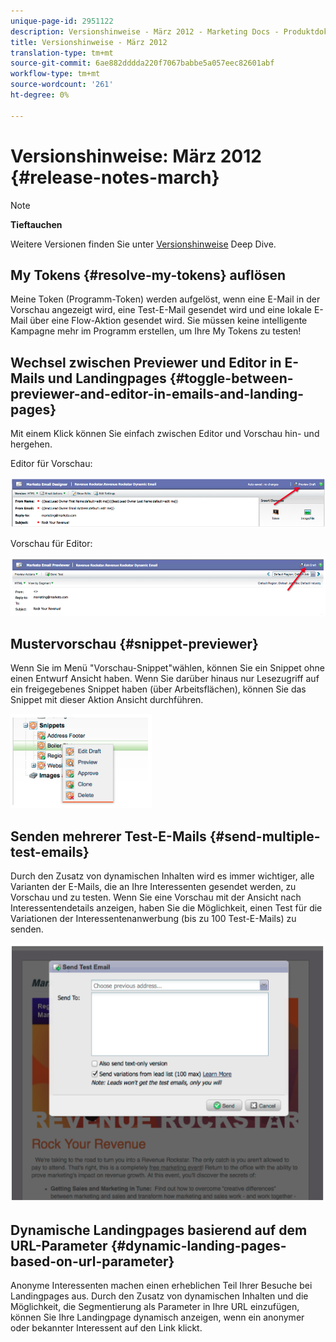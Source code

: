 ```yaml
---
unique-page-id: 2951122
description: Versionshinweise - März 2012 - Marketing Docs - Produktdokumentation
title: Versionshinweise - März 2012
translation-type: tm+mt
source-git-commit: 6ae882dddda220f7067babbe5a057eec82601abf
workflow-type: tm+mt
source-wordcount: '261'
ht-degree: 0%

---
```



# Versionshinweise: März 2012 {#release-notes-march}

>[!NOTE]
>
>**Tieftauchen**
>
>Weitere Versionen finden Sie unter [Versionshinweise](https://docs.marketo.com/display/docs/release+notes) Deep Dive.
>
>## My Tokens {#resolve-my-tokens} auflösen

Meine Token (Programm-Token) werden aufgelöst, wenn eine E-Mail in der Vorschau angezeigt wird, eine Test-E-Mail gesendet wird und eine lokale E-Mail über eine Flow-Aktion gesendet wird. Sie müssen keine intelligente Kampagne mehr im Programm erstellen, um Ihre My Tokens zu testen!

## Wechsel zwischen Previewer und Editor in E-Mails und Landingpages {#toggle-between-previewer-and-editor-in-emails-and-landing-pages}

Mit einem Klick können Sie einfach zwischen Editor und Vorschau hin- und hergehen.

Editor für Vorschau:

![](assets/image2014-9-23-10-3a0-3a13.png)

Vorschau für Editor:

![](assets/image2014-9-23-10-3a0-3a25.png)

## Mustervorschau {#snippet-previewer}

Wenn Sie im Menü &quot;Vorschau-Snippet&quot;wählen, können Sie ein Snippet ohne einen Entwurf Ansicht haben. Wenn Sie darüber hinaus nur Lesezugriff auf ein freigegebenes Snippet haben (über Arbeitsflächen), können Sie das Snippet mit dieser Aktion Ansicht durchführen.

![](assets/image2014-9-23-10-3a0-3a37.png)

## Senden mehrerer Test-E-Mails {#send-multiple-test-emails}

Durch den Zusatz von dynamischen Inhalten wird es immer wichtiger, alle Varianten der E-Mails, die an Ihre Interessenten gesendet werden, zu Vorschau und zu testen. Wenn Sie eine Vorschau mit der Ansicht nach Interessentendetails anzeigen, haben Sie die Möglichkeit, einen Test für die Variationen der Interessentenanwerbung (bis zu 100 Test-E-Mails) zu senden.

![](assets/image2014-9-23-10-3a0-3a50.png)

## Dynamische Landingpages basierend auf dem URL-Parameter {#dynamic-landing-pages-based-on-url-parameter}

Anonyme Interessenten machen einen erheblichen Teil Ihrer Besuche bei Landingpages aus. Durch den Zusatz von dynamischen Inhalten und die Möglichkeit, die Segmentierung als Parameter in Ihre URL einzufügen, können Sie Ihre Landingpage dynamisch anzeigen, wenn ein anonymer oder bekannter Interessent auf den Link klickt.
